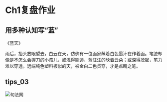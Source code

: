 # Ch1复盘作业

## 用多种认知写“蓝”

《蓝天》

雨后，抬头放眼望去，白云在天，仿佛有一位画家蘸着白色墨汁在作着画。笔迹却像是不怎么会握刀的小孩儿，或浅得剔透，蓝汪汪的映着云朵；或深得茂密，笔力难以穿透。远端纯色塑料板似的天，被金白二色贯穿，才是点睛之笔。


## tips_03

![句法网](https://github.com/LuvSheRyL/Replay/blob/master/A9RCC3B.png)
